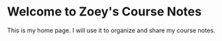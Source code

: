 # Welcome to Zoey's Course Notes

This is my home page. I will use it to organize and share my course notes.